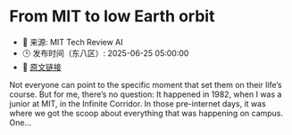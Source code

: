 # From MIT to low Earth orbit
- 📅 来源: MIT Tech Review AI
- 🕒 发布时间（东八区）: 2025-06-25 05:00:00
- 🔗 [原文链接](https://www.technologyreview.com/2025/06/24/1117698/from-mit-to-low-earth-orbit/)

Not everyone can point to the specific moment that set them on their life’s course. But for me, there’s no question: It happened in 1982, when I was a junior at MIT, in the Infinite Corridor. In those pre-internet days, it was where we got the scoop about everything that was happening on campus. One&#8230;